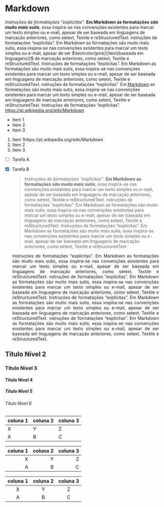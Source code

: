 # Markdown
  _Instruções de formatações “explícitas”_. __Em Markdown as formatações__ ***são muito mais sutis***, essa inspira-se nas convenções existentes para marcar um texto simples ou e-mail, apesar de ser baseada em linguagens de marcação anteriores, como setext, Textile e reStructuredText.  nstruções de formatações “explícitas”. Em Markdown as formatações são muito mais sutis, essa inspira-se nas convenções existentes para marcar um texto simples ou e-mail, apesar de ser $\textcolor{pink}{\text{baseada em linguagens}}$ de marcação anteriores, como setext, Textile e reStructuredText. Instruções de formatações “explícitas”. Em Markdown as formatações são muito mais sutis, essa inspira-se nas convenções existentes para marcar um texto simples ou e-mail, apesar de ser baseada em linguagens de marcação anteriores, como setext, Textile e reStructuredText.  nstruções de formatações “explícitas”. Em [Markdown](https://pt.wikipedia.org/wiki/Markdown) as formatações são muito mais sutis, essa inspira-se nas convenções existentes para marcar um texto simples ou e-mail, apesar de ser baseada em linguagens de marcação anteriores, como setext, Textile e reStructuredText. Instruções de formatações “explícitas”. <https://pt.wikipedia.org/wiki/Markdown>
 * Item 1
 * Item 2
 * Item 3
 1. Item 1https://pt.wikipedia.org/wiki/Markdown
 2. Item 2
 3. Item 3

- [ ] Tarefa A
- [X] Tarefa B
  
  
  
  
  >_Instruções de formatações “explícitas”_. __Em Markdown as formatações__ ***são muito mais sutis***, essa inspira-se nas convenções existentes para marcar um texto simples ou e-mail, apesar de ser baseada em linguagens de marcação anteriores, como setext, Textile e reStructuredText.  nstruções de formatações “explícitas”. Em Markdown as formatações são muito mais sutis, essa inspira-se nas convenções existentes para marcar um texto simples ou e-mail, apesar de ser baseada em linguagens de marcação anteriores, como setext, Textile e reStructuredText. Instruções de formatações “explícitas”. Em Markdown as formatações são muito mais sutis, essa inspira-se nas convenções existentes para marcar um texto simples ou e-mail, apesar de ser baseada em linguagens de marcação anteriores, como setext, Textile e reStructuredText
  
  
  
  <p align="justify" >
  Instruções de formatações “explícitas”. Em Markdown as formatações são muito mais sutis, essa inspira-se nas convenções existentes para marcar um texto simples ou e-mail, apesar de ser baseada em linguagens de marcação anteriores, como setext, Textile e reStructuredText.  nstruções de formatações “explícitas”. Em Markdown as formatações são muito mais sutis, essa inspira-se nas convenções existentes para marcar um texto simples ou e-mail, apesar de ser baseada em linguagens de marcação anteriores, como setext, Textile e reStructuredText. Instruções de formatações “explícitas”. Em Markdown as formatações são muito mais sutis, essa inspira-se nas convenções existentes para marcar um texto simples ou e-mail, apesar de ser baseada em linguagens de marcação anteriores, como setext, Textile e reStructuredText.  nstruções de formatações “explícitas”. Em Markdown as formatações são muito mais sutis, essa inspira-se nas convenções existentes para marcar um texto simples ou e-mail, apesar de ser baseada em linguagens de marcação anteriores, como setext, Textile e reStructuredText. 
  </p>

## Título Nível 2
### Título Nível 3
#### Título Nível 4
##### Título Nível 5
###### Título Nível 6


| coluna 1 | coluna 2 | coluna 3 |
| --- | --- | --- |
| X | Y | Z |
| A | B | C |

| coluna 1 | coluna 2 | coluna 3 |
| ---: | ---: | ---: |
| X | Y | Z |
| A | B | C |

| coluna 1 | coluna 2 | coluna 3 |
| :---: | :---: | :---: |
| X | Y | Z |
| A | B | C |








